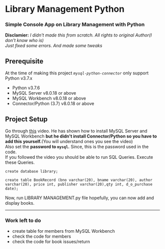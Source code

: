 # Library Management Python
### Simple Console App on Library Management with Python<br>
**Disclamier:** _I didn't made this from scratch. All rights to original Author(I don't know who is)<br>
Just fixed some errors. And made some tweaks_

## Prerequisite
At the time of making this project _`mysql-python-connector`_ only support Python v3.7.x
- Python v3.7.6
- MySQL Server v8.0.18 or above
- MySQL Workbench v8.0.18 or above
- Connector/Python (3.7) v8.0.18 or above

## Project Setup
Go through [this](https://www.youtube.com/watch?v=u96rVINbAUI "How To Install MySQL (Server and Workbench)") 
video. He has shown how to install MySQL Server and MySQL Workbench **but he didn't install Connector/Python so 
you have to add this yourself.**(You will understand ones you see the video)<br>
Also set the **password to `mysql`.** Since, this is the password used in the code.
<br>
If you followed the video you should be able to run SQL Queries. Execute these Queries.
```
create database library;
```
```
create table BookRecord (bno varchar(20), bname varchar(20), author varchar(20), price int, publisher varchar(20),qty int, d_o_purchase date);
```
Now, run LIBRARY MANAGEMENT.py file hopefully, you can now add and display books. 

---
### Work left to do
- create table for members from MySQL Workbench
- check the code for members
- check the code for book issues/return
